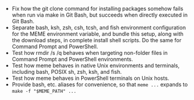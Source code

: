 * Fix how the git clone command for installing packages somehow fails when run via make in Git Bash, but succeeds when directly executed in Git Bash.
* Separate bash, ksh, zsh, csh, tcsh, and fish environment configuration for the MEME environment variable, and bundle this setup, along with the download steps, in complete install shell scripts. Do the same for Command Prompt and PowerShell.
* Test how rmdir /s /q behaves when targeting non-folder files in Command Prompt and PowerShell environments.
* Test how meme behaves in native Unix environments and terminals, including bash, POSIX sh, zsh, ksh, and fish.
* Test how meme behaves in PowerShell terminals on Unix hosts.
* Provide bash, etc. aliases for convenience, so that `meme ...` expands to `make -f "$MEME_PATH" ...`
